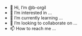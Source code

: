 - 👋 Hi, I’m @b-orgil
- 👀 I’m interested in ...
- 🌱 I’m currently learning ...
- 💞️ I’m looking to collaborate on ...
- 📫 How to reach me ...

<!---
b-orgil/b-orgil is a ✨ special ✨ repository because its `README.md` (this file) appears on your GitHub profile.
You can click the Preview link to take a look at your changes.
--->
